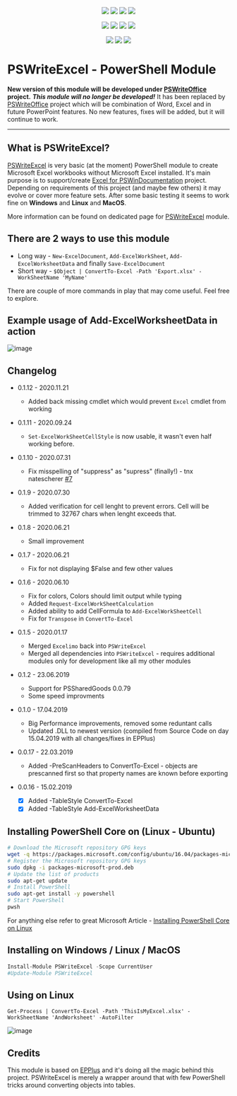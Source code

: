 <p align="center">
  <a href="https://dev.azure.com/evotecpl/PSWriteExcel/_build/results?buildId=latest"><img src="https://dev.azure.com/evotecpl/PSWriteExcel/_apis/build/status/EvotecIT.PSWriteExcel"></a>
  <a href="https://www.powershellgallery.com/packages/PSWriteExcel"><img src="https://img.shields.io/powershellgallery/v/PSWriteExcel.svg"></a>
  <a href="https://www.powershellgallery.com/packages/PSWriteExcel"><img src="https://img.shields.io/powershellgallery/vpre/PSWriteExcel.svg?label=powershell%20gallery%20preview&colorB=yellow"></a>
  <a href="https://github.com/EvotecIT/PSWriteExcel"><img src="https://img.shields.io/github/license/EvotecIT/PSWriteExcel.svg"></a>
</p>

<p align="center">
  <a href="https://www.powershellgallery.com/packages/PSWriteExcel"><img src="https://img.shields.io/powershellgallery/p/PSWriteExcel.svg"></a>
  <a href="https://github.com/EvotecIT/PSWriteExcel"><img src="https://img.shields.io/github/languages/top/evotecit/PSWriteExcel.svg"></a>
  <a href="https://github.com/EvotecIT/PSWriteExcel"><img src="https://img.shields.io/github/languages/code-size/evotecit/PSWriteExcel.svg"></a>
  <a href="https://www.powershellgallery.com/packages/PSWriteExcel"><img src="https://img.shields.io/powershellgallery/dt/PSWriteExcel.svg"></a>
</p>

<p align="center">
  <a href="https://twitter.com/PrzemyslawKlys"><img src="https://img.shields.io/twitter/follow/PrzemyslawKlys.svg?label=Twitter%20%40PrzemyslawKlys&style=social"></a>
  <a href="https://evotec.xyz/hub"><img src="https://img.shields.io/badge/Blog-evotec.xyz-2A6496.svg"></a>
  <a href="https://www.linkedin.com/in/pklys"><img src="https://img.shields.io/badge/LinkedIn-pklys-0077B5.svg?logo=LinkedIn"></a>
</p>

# PSWriteExcel - PowerShell Module

**New version of this module will be developed under [PSWriteOffice](https://github.com/EvotecIT/PSWriteOffi) project.**
***This module will no longer be developed!*** It has been replaced by [PSWriteOffice](https://github.com/EvotecIT/PSWriteOffice) project which will be combination of Word, Excel and in future PowerPoint features. No new features, fixes will be added, but it will continue to work.

***

## What is PSWriteExcel?

[PSWriteExcel](https://evotec.xyz/hub/scripts/pswriteexcel-powershell-module/) is very basic (at the moment) PowerShell module to create Microsoft Excel workbooks without Microsoft Excel installed. It's main purpose is to support/create [Excel for PSWinDocumentation](https://evotec.xyz/hub/scripts/pswindocumentation-powershell-module/) project. Depending on requirements of this project (and maybe few others) it may evolve or cover more feature sets. After some basic testing it seems to work fine on **Windows** and **Linux** and **MacOS**.

More information can be found on dedicated page for [PSWriteExcel](https://evotec.xyz/hub/scripts/pswriteexcel-powershell-module/) module.

## There are 2 ways to use this module

- Long way - `New-ExcelDocument`, `Add-ExcelWorkSheet`, `Add-ExcelWorksheetData` and finally `Save-ExcelDocument`
- Short way - `$Object | ConvertTo-Excel -Path 'Export.xlsx' -WorkSheetName 'MyName'`

There are couple of more commands in play that may come useful. Feel free to explore.

## Example usage of Add-ExcelWorksheetData in action

![image](https://evotec.xyz/wp-content/uploads/2018/08/PSWriteExcel.gif)

## Changelog

- 0.1.12 - 2020.11.21
  - Added back missing cmdlet which would prevent `Excel` cmdlet from working
- 0.1.11 - 2020.09.24
  - `Set-ExcelWorkSheetCellStyle` is now usable, it wasn't even half working before.
- 0.1.10 - 2020.07.31
  - Fix misspelling of "suppress" as "supress" (finally!) - tnx natescherer [#7](https://github.com/EvotecIT/PSWriteExcel/pull/7)
- 0.1.9 - 2020.07.30
  - Added verification for cell lenght to prevent errors. Cell will be trimmed to 32767 chars when lenght exceeds that.
- 0.1.8 - 2020.06.21
  - Small improvement
- 0.1.7 - 2020.06.21
  - Fix for not displaying $False and few other values
- 0.1.6 - 2020.06.10
  - Fix for colors, Colors should limit output while typing
  - Added `Request-ExcelWorkSheetCalculation`
  - Added ability to add CellFormula to `Add-ExcelWorkSheetCell`
  - Fix for `Transpose` in `ConvertTo-Excel`

- 0.1.5 - 2020.01.17
  - Merged `Excelimo` back into `PSWriteExcel`
  - Merged all dependencies into `PSWriteExcel` - requires additional modules only for development like all my other modules

- 0.1.2 - 23.06.2019
  - Support for PSSharedGoods 0.0.79
  - Some speed improvments
- 0.1.0 - 17.04.2019
  - Big Performance improvements, removed some reduntant calls
  - Updated .DLL to newest version (compiled from Source Code on day 15.04.2019 with all changes/fixes in EPPlus)
- 0.0.17 - 22.03.2019
  - Added -PreScanHeaders to ConvertTo-Excel - objects are prescanned first so that property names are known before exporting
- 0.0.16 - 15.02.2019
  - [x]   Added -TableStyle ConvertTo-Excel
  - [x] Added -TableStyle Add-ExcelWorksheetData

## Installing PowerShell Core on (Linux - Ubuntu)

```bash
# Download the Microsoft repository GPG keys
wget -q https://packages.microsoft.com/config/ubuntu/16.04/packages-microsoft-prod.deb
# Register the Microsoft repository GPG keys
sudo dpkg -i packages-microsoft-prod.deb
# Update the list of products
sudo apt-get update
# Install PowerShell
sudo apt-get install -y powershell
# Start PowerShell
pwsh
```

For anything else refer to great Microsoft Article - [Installing PowerShell Core on Linux](https://docs.microsoft.com/en-US/powershell/scripting/setup/installing-powershell-core-on-linux?view=powershell-6)

## Installing on Windows / Linux / MacOS

```powershell
Install-Module PSWriteExcel -Scope CurrentUser
#Update-Module PSWriteExcel
```

## Using on Linux

```
Get-Process | ConvertTo-Excel -Path 'ThisIsMyExcel.xlsx' -WorkSheetName 'AndWorksheet' -AutoFilter
```

![image](https://evotec.xyz/wp-content/uploads/2018/09/PSWriteExcel-ExportOnUbuntu.gif)

## Credits

This module is based on [EPPlus](https://github.com/JanKallman/EPPlus) and it's doing all the magic behind this project. PSWriteExcel is merely a wrapper around that with few PowerShell tricks around converting objects into tables.

